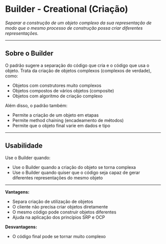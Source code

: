 # Builder - Creational (Criação)

*Separar a construção de um objeto complexo da sua representação de modo que o mesmo processo de construção possa criar diferentes representações.*

---

## Sobre  o Builder

O padrão sugere a separação do código que cria e o código que usa o objeto. Trata da criação de objetos complexos (complexos de verdade), como:
  - Objetos com construtores muito complexos
  - Objetos compostos de vários objetos (composite)
  - Objetos com algoritmo de criação complexo

Além disso, o padrão também:

- Permite a criação de um objeto em etapas
- Permite method chaining (encadeamento de métodos)
- Permite que o objeto final varie em dados e tipo

---

## Usabilidade

Use o Builder quando:

- Use o Builder quando a criação do objeto se torna complexa
- Use o Builder quando quiser que o código seja capaz de gerar diferentes representações do mesmo objeto

---

**Vantagens:**
- Separa criação de utilização de objetos
- O cliente não precisa criar objetos diretamente
- O mesmo código pode construir objetos diferentes
- Ajuda na aplicação dos princípios SRP e OCP

**Desvantagens:**

- O código final pode se tornar muito complexo

